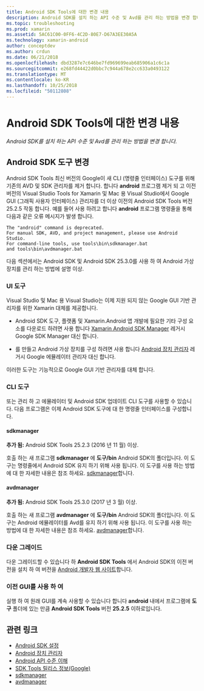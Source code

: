 ```yaml
---
title: Android SDK Tools에 대한 변경 내용
description: Android SDK를 설치 하는 API 수준 및 Avd를 관리 하는 방법을 변경 합니다.
ms.topic: troubleshooting
ms.prod: xamarin
ms.assetid: 5AC61C00-0FF6-4C2D-80E7-D67A3EE30A5A
ms.technology: xamarin-android
author: conceptdev
ms.author: crdun
ms.date: 06/21/2018
ms.openlocfilehash: dbd3287e7c646be7fd969699eab685906a1c6c1a
ms.sourcegitcommit: e268fd44422d0bbc7c944a678e2cc633a0493122
ms.translationtype: MT
ms.contentlocale: ko-KR
ms.lasthandoff: 10/25/2018
ms.locfileid: "50112808"
---
```

# <a name="changes-to-the-android-sdk-tooling"></a>Android SDK Tools에 대한 변경 내용

_Android SDK를 설치 하는 API 수준 및 Avd를 관리 하는 방법을 변경 합니다._

## <a name="changes-to-android-sdk-tooling"></a>Android SDK 도구 변경

Android SDK Tools 최신 버전의 Google이 새 CLI (명령줄 인터페이스) 도구를 위해 기존의 AVD 및 SDK 관리자를 제거 합니다. 합니다 **android** 프로그램 제거 되 고 이전 버전의 Visual Studio Tools for Xamarin 및 Mac 용 Visual Studio에서 Google GUI (그래픽 사용자 인터페이스) 관리자를 더 이상 이전의 Android SDK Tools 버전 25.2.5 작동 합니다. 예를 들어 사용 하려고 합니다 **android** 프로그램 명령줄을 통해 다음과 같은 오류 메시지가 발생 합니다.

```shell
The "android" command is deprecated.
For manual SDK, AVD, and project management, please use Android Studio.
For command-line tools, use tools\bin\sdkmanager.bat
and tools\bin\avdmanager.bat
```

다음 섹션에서는 Android SDK 및 Android SDK 25.3.0를 사용 하 여 Android 가상 장치를 관리 하는 방법에 설명 이상.

### <a name="ui-tools"></a>UI 도구

Visual Studio 및 Mac 용 Visual Studio는 이제 지원 되지 않는 Google GUI 기반 관리자를 위한 Xamarin 대체를 제공합니다.

-   Android SDK 도구, 플랫폼 및 Xamarin.Android 앱 개발에 필요한 기타 구성 요소를 다운로드 하려면 사용 합니다 [Xamarin Android SDK Manager](~/android/get-started/installation/android-sdk.md) 레거시 Google SDK Manager 대신 합니다.

-   를 만들고 Android 가상 장치를 구성 하려면 사용 합니다 [Android 장치 관리자](~/android/get-started/installation/android-emulator/device-manager.md) 레거시 Google 에뮬레이터 관리자 대신 합니다.

이러한 도구는 기능적으로 Google GUI 기반 관리자를 대체 합니다.

### <a name="cli-tools"></a>CLI 도구

또는 관리 하 고 에뮬레이터 및 Android SDK 업데이트 CLI 도구를 사용할 수 있습니다. 다음 프로그램은 이제 Android SDK 도구에 대 한 명령줄 인터페이스를 구성합니다.

#### <a name="sdkmanager"></a>sdkmanager

**추가 됨:** Android SDK Tools 25.2.3 (2016 년 11 월) 이상.

호출 하는 새 프로그램 **sdkmanager** 에 **도구/bin** Android SDK의 폴더입니다. 이 도구는 명령줄에서 Android SDK 유지 하기 위해 사용 됩니다. 이 도구를 사용 하는 방법에 대 한 자세한 내용은 참조 하세요. [sdkmanager](https://developer.android.com/studio/command-line/sdkmanager.html)합니다.

#### <a name="avdmanager"></a>avdmanager

**추가 됨:** Android SDK Tools 25.3.0 (2017 년 3 월) 이상.

호출 하는 새 프로그램 **avdmanager** 에 **도구/bin** Android SDK의 폴더입니다. 이 도구는 Android 에뮬레이터를 Avd를 유지 하기 위해 사용 됩니다. 이 도구를 사용 하는 방법에 대 한 자세한 내용은 참조 하세요. [avdmanager](https://developer.android.com/studio/command-line/avdmanager.html)합니다.

### <a name="downgrading"></a>다운 그레이드

다운 그레이드할 수 있습니다 하 **Android SDK Tools** 에서 Android SDK의 이전 버전을 설치 하 여 버전을 [Android 개발자 웹 사이트](https://developer.android.com/studio/index.html)합니다.

### <a name="using-the-old-gui"></a>이전 GUI를 사용 하 여

실행 하 여 원래 GUI를 계속 사용할 수 있습니다 합니다 **android** 내에서 프로그램에 **도구** 폴더에 있는 만큼 **Android SDK Tools** 버전 **25.2.5**  이하로입니다.


## <a name="related-links"></a>관련 링크

- [Android SDK 설정](~/android/get-started/installation/android-sdk.md)
- [Android 장치 관리자](~/android/get-started/installation/android-emulator/device-manager.md)
- [Android API 수준 이해](~/android/app-fundamentals/android-api-levels.md)
- [SDK Tools 릴리스 정보(Google)](https://developer.android.com/studio/releases/sdk-tools.html)
- [sdkmanager](https://developer.android.com/studio/command-line/sdkmanager.html)
- [avdmanager](https://developer.android.com/studio/command-line/avdmanager.html)
